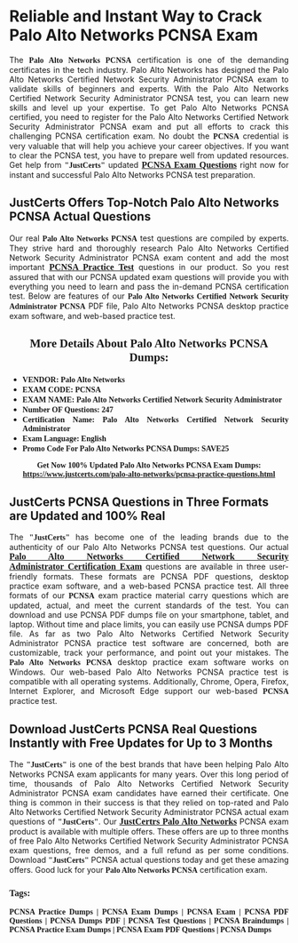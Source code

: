 <h1><strong>Reliable and Instant Way to Crack Palo Alto Networks PCNSA Exam</strong></h1>

<p style="text-align: justify;">The <span style="font-family:Georgia,serif;"><strong>Palo Alto Networks PCNSA</strong></span> certification is one of the demanding certificates in the tech industry. Palo Alto Networks has designed the Palo Alto Networks Certified Network Security Administrator PCNSA exam to validate skills of beginners and experts. With the Palo Alto Networks Certified Network Security Administrator PCNSA test, you can learn new skills and level up your expertise. To get Palo Alto Networks PCNSA certified, you need to register for the Palo Alto Networks Certified Network Security Administrator PCNSA exam and put all efforts to crack this challenging PCNSA certification exam. No doubt the <span style="font-family:Georgia,serif;"><strong> PCNSA</strong></span> credential is very valuable that will help you achieve your career objectives. If you want to clear the PCNSA test, you have to prepare well from updated resources. Get help from <span style="font-size:14px;"><span style="font-family:Georgia,serif;"><strong>"JustCerts"</strong></span></span> updated <a href="https://www.justcerts.com/palo-alto-networks/pcnsa-practice-questions.html"><span style="font-size:16px;"><span style="font-family:Georgia,serif;"><strong>PCNSA Exam Questions</strong></span></span></a> right now for instant and successful Palo Alto Networks PCNSA test preparation.</p>

<h2><strong>JustCerts Offers Top-Notch Palo Alto Networks PCNSA Actual Questions </strong></h2>

<p style="text-align: justify;">Our real <span style="font-family:Georgia,serif;"><strong>Palo Alto Networks PCNSA</strong></span> test questions are compiled by experts. They strive hard and thoroughly research Palo Alto Networks Certified Network Security Administrator PCNSA exam content and add the most important <a href="https://www.justcerts.com/palo-alto-networks/pcnsa-practice-questions.html"><span style="font-size:16px;"><span style="font-family:Georgia,serif;"><strong>PCNSA Practice Test</strong></span></span></a> questions in our product. So you rest assured that with our PCNSA updated exam questions will provide you with everything you need to learn and pass the in-demand PCNSA certification test. Below are features of our <span style="font-family:Georgia,serif;"><strong>Palo Alto Networks Certified Network Security Administrator PCNSA</strong></span> PDF file, Palo Alto Networks PCNSA desktop practice exam software, and web-based practice test.</p>

<h2 style="text-align: center;"><strong><span style="font-family:Georgia,serif;">More Details About Palo Alto Networks PCNSA Dumps:</span></strong></h2>

<ul>
	<li style="text-align: justify;"><span style="font-size:14px;"><span style="font-family:Georgia,serif;"><strong>VENDOR: Palo Alto Networks</strong></span></span></li>
	<li style="text-align: justify;"><span style="font-size:14px;"><span style="font-family:Georgia,serif;"><strong>EXAM CODE: PCNSA</strong></span></span></li>
	<li style="text-align: justify;"><span style="font-size:14px;"><span style="font-family:Georgia,serif;"><strong>EXAM NAME: Palo Alto Networks Certified Network Security Administrator</strong></span></span></li>
	<li style="text-align: justify;"><span style="font-size:14px;"><span style="font-family:Georgia,serif;"><strong>Number OF Questions: 247</strong></span></span></li>
	<li style="text-align: justify;"><span style="font-size:14px;"><span style="font-family:Georgia,serif;"><strong>Certification Name: Palo Alto Networks Certified Network Security Administrator</strong></span></span></li>
	<li style="text-align: justify;"><span style="font-size:14px;"><span style="font-family:Georgia,serif;"><strong>Exam Language: English</strong></span></span></li>
	<li style="text-align: justify;"><span style="font-size:14px;"><span style="font-family:Georgia,serif;"><strong>Promo Code For Palo Alto Networks PCNSA Dumps: SAVE25</strong></span></span></li>
</ul>

<p style="text-align: center;"><strong><span style="font-family:Georgia,serif;"><span style="font-size:14px;">Get Now 100% Updated Palo Alto Networks PCNSA Exam Dumps:</span> <a href="https://www.justcerts.com/palo-alto-networks/pcnsa-practice-questions.html">https://www.justcerts.com/palo-alto-networks/pcnsa-practice-questions.html</a></span></strong></p>

<h2><strong>JustCerts PCNSA Questions in Three Formats are Updated and 100% Real</strong></h2>

<p style="text-align: justify;">The <span style="font-size:14px;"><span style="font-family:Georgia,serif;"><strong>"JustCerts"</strong></span></span> has become one of the leading brands due to the authenticity of our Palo Alto Networks PCNSA test questions. Our actual <a href="https://www.justcerts.com/palo-alto-networks/palo-alto-networks-certified-network-security-administrator-certification-exams.html"><span style="font-size:16px;"><span style="font-family:Georgia,serif;"><strong>Palo Alto Networks Certified Network Security Administrator Certification Exam</strong></span></span></a> questions are available in three user-friendly formats. These formats are PCNSA PDF questions, desktop practice exam software, and a web-based PCNSA practice test. All three formats of our <strong><span style="font-family:Georgia,serif;"> PCNSA</span></strong> exam practice material carry questions which are updated, actual, and meet the current standards of the test. You can download and use PCNSA PDF dumps file on your smartphone, tablet, and laptop. Without time and place limits, you can easily use PCNSA dumps PDF file. As far as two Palo Alto Networks Certified Network Security Administrator PCNSA practice test software are concerned, both are customizable, track your performance, and point out your mistakes. The <span style="font-family:Georgia,serif;"><strong>Palo Alto Networks PCNSA</strong></span> desktop practice exam software works on Windows. Our web-based Palo Alto Networks PCNSA practice test is compatible with all operating systems. Additionally, Chrome, Opera, Firefox, Internet Explorer, and Microsoft Edge support our web-based <span style="font-family:Georgia,serif;"><strong>PCNSA </strong></span> practice test.</p>

<h2><strong>Download JustCerts PCNSA Real Questions Instantly with Free Updates for Up to 3 Months</strong></h2>

<p style="text-align: justify;">The <span style="font-family:Georgia,serif;"><span style="font-size:14px;"><strong>"JustCerts"</strong></span></span> is one of the best brands that have been helping Palo Alto Networks PCNSA exam applicants for many years. Over this long period of time, thousands of Palo Alto Networks Certified Network Security Administrator PCNSA exam candidates have earned their certificate. One thing is common in their success is that they relied on top-rated and Palo Alto Networks Certified Network Security Administrator PCNSA actual exam questions of <span style="font-family:Georgia,serif;"><span style="font-size:14px;"><strong>"JustCerts"</strong></span></span>. Our <a href="https://www.justcerts.com/paloalto-networks-certification-exams.html"><span style="font-size:16px;"><span style="font-family:Georgia,serif;"><strong>JustCertrs Palo Alto Networks</strong></span></span></a> PCNSA exam product is available with multiple offers. These offers are up to three months of free Palo Alto Networks Certified Network Security Administrator PCNSA exam questions, free demos, and a full refund as per some conditions. Download <span style="font-family:Georgia,serif;"><span style="font-size:14px;"><strong>"JustCerts"</strong></span></span> PCNSA actual questions today and get these amazing offers. Good luck for your <span style="font-family:Georgia,serif;"><strong>Palo Alto Networks PCNSA</strong></span> certification exam.</p>

<h3 style="text-align: justify;"><span style="font-family:Georgia,serif;"><strong>Tags:</strong></span></h3>

<p style="text-align: justify;"><span style="font-family:Georgia,serif;"><strong>PCNSA Practice Dumps | PCNSA Exam Dumps | PCNSA Exam | PCNSA PDF Questions | PCNSA Dumps PDF | PCNSA Test Questions | PCNSA Braindumps | PCNSA Practice Exam Dumps | PCNSA Exam PDF Questions | PCNSA Dumps</strong></span></p>
